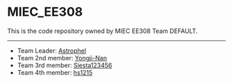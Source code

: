 # MIEC_EE308

This is the code repository owned by MIEC EE308 Team DEFAULT.

---

- Team Leader:  [Astrophel](https://github.com/Astrophel-Y)  
- Team 2nd member:  [Yongji-Nan](https://github.com/Yongji-Nan)  
- Team 3rd member:  [Siesta123456](https://github.com/Siesta123456)  
- Team 4th member:  [hs1215](https://github.com/hs1215)  
